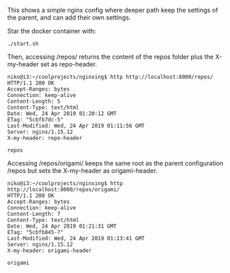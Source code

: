 This shows a simple nginx config where deeper path keep the settings of the parent, and can add their own settings.

Star the docker container with:

```
./start.sh
```

Then, accessing /repos/ returns the content of the repos folder plus the X-my-header set as repo-header.

```
niko@i3:~/coolprojects/nginxing$ http http://localhost:8000/repos/
HTTP/1.1 200 OK
Accept-Ranges: bytes
Connection: keep-alive
Content-Length: 5
Content-Type: text/html
Date: Wed, 24 Apr 2019 01:20:12 GMT
ETag: "5cbfb7dc-5"
Last-Modified: Wed, 24 Apr 2019 01:11:56 GMT
Server: nginx/1.15.12
X-my-header: repo-header

repos

```

Accessing /repos/origami/ keeps the same root as the parent configuration /repos but sets the X-my-header as origami-header.

```
niko@i3:~/coolprojects/nginxing$ http http://localhost:8000/repos/origami/
HTTP/1.1 200 OK
Accept-Ranges: bytes
Connection: keep-alive
Content-Length: 7
Content-Type: text/html
Date: Wed, 24 Apr 2019 01:21:31 GMT
ETag: "5cbfb845-7"
Last-Modified: Wed, 24 Apr 2019 01:13:41 GMT
Server: nginx/1.15.12
X-my-header: origami-header

origami


```